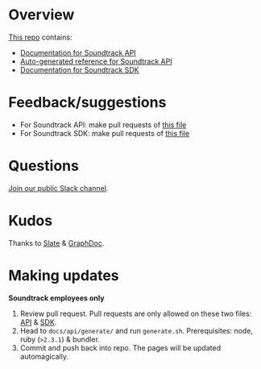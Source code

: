 # Overview
[This repo](https://github.com/soundtrackyourbrand/docs) contains:
* [Documentation for Soundtrack API](https://developer.soundtrackyourbrand.com/api)
* [Auto-generated reference for Soundtrack API](https://developer.soundtrackyourbrand.com/api/reference)
* [Documentation for Soundtrack SDK](https://developer.soundtrackyourbrand.com/sdk)

# Feedback/suggestions
* For Soundtrack API: make pull requests of [this file](https://github.com/soundtrackyourbrand/docs/blob/master/api/generate/source/index.html.md)
* For Soundtrack SDK: make pull requests of [this file](https://github.com/soundtrackyourbrand/docs/blob/master/sdk/index.md)

# Questions
[Join our public Slack channel](https://join.slack.com/t/soundtrack-api/shared_invite/enQtNDMwMjY0Mzg2ODk2LTk0YWI4MjBmNzJiODg4MDFiZmYxYmI0NDk3ZmRiN2FlYjUyMGFmNTAxZjZhMjhhNmMzNmRlYmM4YjNkNDhjMDk).

# Kudos
Thanks to [Slate](https://github.com/lord/slate) & [GraphDoc](https://github.com/2fd/graphdoc).

# Making updates
**Soundtrack employees only**
1. Review pull request. Pull requests are only allowed on these two files: [API](https://github.com/soundtrackyourbrand/docs/blob/master/api/generate/source/index.html.md) & [SDK](https://github.com/soundtrackyourbrand/docs/blob/master/sdk/index.md).
2. Head to `docs/api/generate/` and run `generate.sh`. Prerequisites: node, ruby (`>2.3.1`) & bundler.
3. Commit and push back into repo. The pages will be updated automagically.
